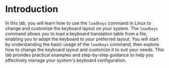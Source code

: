 # Introduction

In this lab, you will learn how to use the `loadkeys` command in Linux to change and customize the keyboard layout on your system. The `loadkeys` command allows you to load a keyboard translation table from a file, enabling you to adapt the keyboard to your preferred layout. You will start by understanding the basic usage of the `loadkeys` command, then explore how to change the keyboard layout and customize it to suit your needs. This lab provides practical examples and step-by-step guidance to help you effectively manage your system's keyboard configuration.

